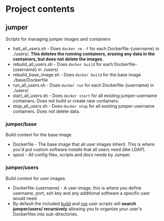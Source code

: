 # Project contents

## jumper

Scripts for managing jumper images and containers

* halt_all_users.sh - Does `docker rm -f` for each
Dockerfile-{username} in ./users/. __This deletes the running
containers, erasing any data in the containers, but does not delete the
images__.
* rebuild_all_users.sh - Does `docker build` for each
Dockerfile-{username} in ./users/
* rebuild_base_image.sh - Does `docker build` for the base image
./base/Dockerfile
* run_all_users.sh - Does `docker run` for each Dockerfile-{username}
in ./users/
* start_all_users.sh - Does `docker start` for all existing
jumper-username containers. Does not build or create new
containers.
* stop_all_users.sh - Does `docker stop` for all existing
jumper-username containers. Does not delete data.

### jumper/base

Build context for the base image.

* Dockerfile - The base image that all user images inherit. This is
where you'd put custom software installs that all users need (like
LDAP).
* spool - All config files, scripts and docs needs by Jumper.

### jumper/users

Build context for user images.

* Dockerfile-{username} - A user image, this is where you define
username, port, ssh key and any additional software a specific user
would need.
* By default the included [build](../jumper/rebuild_all_users.sh) and
[run](../jumper/run_all_users.sh) user scripts will __search
jumper/users/ recursively__ allowing you to organize your user's
Dockerfiles into sub-directories.
